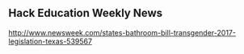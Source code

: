 ## Hack Education Weekly News

http://www.newsweek.com/states-bathroom-bill-transgender-2017-legislation-texas-539567

